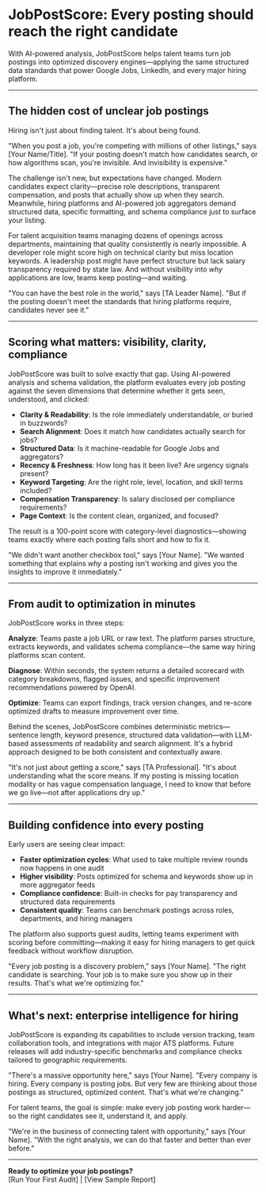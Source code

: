 # JobPostScore: Every posting should reach the right candidate

With AI-powered analysis, JobPostScore helps talent teams turn job postings into optimized discovery engines—applying the same structured data standards that power Google Jobs, LinkedIn, and every major hiring platform.

---

## The hidden cost of unclear job postings

Hiring isn't just about finding talent. It's about being found.

"When you post a job, you're competing with millions of other listings," says [Your Name/Title]. "If your posting doesn't match how candidates search, or how algorithms scan, you're invisible. And invisibility is expensive."

The challenge isn't new, but expectations have changed. Modern candidates expect clarity—precise role descriptions, transparent compensation, and posts that actually show up when they search. Meanwhile, hiring platforms and AI-powered job aggregators demand structured data, specific formatting, and schema compliance just to surface your listing.

For talent acquisition teams managing dozens of openings across departments, maintaining that quality consistently is nearly impossible. A developer role might score high on technical clarity but miss location keywords. A leadership post might have perfect structure but lack salary transparency required by state law. And without visibility into *why* applications are low, teams keep posting—and waiting.

"You can have the best role in the world," says [TA Leader Name]. "But if the posting doesn't meet the standards that hiring platforms require, candidates never see it."

---

## Scoring what matters: visibility, clarity, compliance

JobPostScore was built to solve exactly that gap. Using AI-powered analysis and schema validation, the platform evaluates every job posting against the seven dimensions that determine whether it gets seen, understood, and clicked:

- **Clarity & Readability**: Is the role immediately understandable, or buried in buzzwords?
- **Search Alignment**: Does it match how candidates actually search for jobs?
- **Structured Data**: Is it machine-readable for Google Jobs and aggregators?
- **Recency & Freshness**: How long has it been live? Are urgency signals present?
- **Keyword Targeting**: Are the right role, level, location, and skill terms included?
- **Compensation Transparency**: Is salary disclosed per compliance requirements?
- **Page Context**: Is the content clean, organized, and focused?

The result is a 100-point score with category-level diagnostics—showing teams exactly where each posting falls short and how to fix it.

"We didn't want another checkbox tool," says [Your Name]. "We wanted something that explains *why* a posting isn't working and gives you the insights to improve it immediately."

---

## From audit to optimization in minutes

JobPostScore works in three steps:

**Analyze**: Teams paste a job URL or raw text. The platform parses structure, extracts keywords, and validates schema compliance—the same way hiring platforms scan content.

**Diagnose**: Within seconds, the system returns a detailed scorecard with category breakdowns, flagged issues, and specific improvement recommendations powered by OpenAI.

**Optimize**: Teams can export findings, track version changes, and re-score optimized drafts to measure improvement over time.

Behind the scenes, JobPostScore combines deterministic metrics—sentence length, keyword presence, structured data validation—with LLM-based assessments of readability and search alignment. It's a hybrid approach designed to be both consistent and contextually aware.

"It's not just about getting a score," says [TA Professional]. "It's about understanding what the score means. If my posting is missing location modality or has vague compensation language, I need to know that before we go live—not after applications dry up."

---

## Building confidence into every posting

Early users are seeing clear impact:

- **Faster optimization cycles**: What used to take multiple review rounds now happens in one audit
- **Higher visibility**: Posts optimized for schema and keywords show up in more aggregator feeds  
- **Compliance confidence**: Built-in checks for pay transparency and structured data requirements
- **Consistent quality**: Teams can benchmark postings across roles, departments, and hiring managers

The platform also supports guest audits, letting teams experiment with scoring before committing—making it easy for hiring managers to get quick feedback without workflow disruption.

"Every job posting is a discovery problem," says [Your Name]. "The right candidate is searching. Your job is to make sure you show up in their results. That's what we're optimizing for."

---

## What's next: enterprise intelligence for hiring

JobPostScore is expanding its capabilities to include version tracking, team collaboration tools, and integrations with major ATS platforms. Future releases will add industry-specific benchmarks and compliance checks tailored to geographic requirements.

"There's a massive opportunity here," says [Your Name]. "Every company is hiring. Every company is posting jobs. But very few are thinking about those postings as structured, optimized content. That's what we're changing."

For talent teams, the goal is simple: make every job posting work harder—so the right candidates see it, understand it, and apply.

"We're in the business of connecting talent with opportunity," says [Your Name]. "With the right analysis, we can do that faster and better than ever before."

---

**Ready to optimize your job postings?**  
[Run Your First Audit] | [View Sample Report]